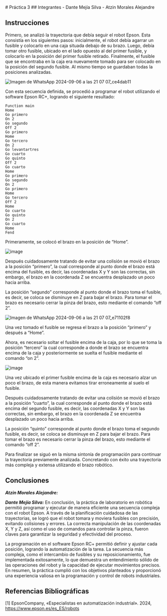 <p align="justify">
# Práctica 3
## Integrantes
- Dante Mejía Silva
- Atzin Morales Alejandre



## Instrucciones

Primero, se analizó la trayectoria que debía seguir el robot Epson. Esta consistía en los siguientes pasos: inicialmente, el robot debía agarrar un fusible y colocarlo en una caja situada debajo de su brazo. Luego, debía tomar otro fusible, ubicado en el lado opuesto al del primer fusible, y colocarlo en la posición del primer fusible retirado. Finalmente, el fusible que se encontraba en la caja era nuevamente tomado para ser colocado en la posición del segundo fusible. Al mismo tiempo se guardaban todas la posiciones analizadas.

![Imagen de WhatsApp 2024-09-06 a las 21 07 07_ce4dab11](https://github.com/user-attachments/assets/fcbd7f5a-f674-4506-a0c9-0d850a1aba28)

Con esta secuencia definida, se procedió a programar el robot utilizando el software Epson RC+, logrando el siguiente resultado:
```
Function main
Home
Go primero
On 2
Go segundo
Off 2
Go primero
Home
Go tercero
On 2
Go levantartres
Go cuarto
Go quinto
Off 2
Go cuarto
Home
Go primero
Go segundo
On 2
Go primero
Home
Go tercero
Off 2
Home
Go cuarto
Go quinto
On 2
Go cuarto
Home
Fend
```

Primeramente, se colocó el brazo en la posición de “Home”.

![image](https://github.com/user-attachments/assets/a9802f0f-37f8-452f-9dea-7b1c052624fb)

Después cuidadosamente tratando de evitar una colisión se movió el brazo a la posición “primero”, la cual corresponde al punto donde el brazo está encima del fusible, es decir, las coordenadas X y Y son las correctas, sin embargo, el brazo en la coordenada Z se encuentra desplazado un poco hacia arriba.

La posición “segundo” corresponde al punto donde el brazo toma el fusible, es decir, se coloca se disminuye en Z para bajar el brazo. Para tomar el brazo es necesario cerrar la pinza del brazo, esto mediante el comando “off 2”.

![Imagen de WhatsApp 2024-09-06 a las 21 07 07_e71102f8](https://github.com/user-attachments/assets/f7a782be-a488-47b8-ae2a-bee92c794c26)

Una vez tomado el fusible se regresa el brazo a la posición “primero” y después a “Home”.

Ahora, es necesario soltar el fusible encima de la caja, por lo que se toma la posición “tercero” la cual corresponde a donde el brazo se encuentra encima de la caja y posteriormente se suelta el fusible mediante el comando “on 2”.

![image](https://github.com/user-attachments/assets/5fdee821-d9a1-4b85-a74d-5a547e87f3c4)

Una vez ubicado el primer fusible encima de la caja es necesario alzar un poco el brazo, de esta manera evitamos tirar erroneamente al suelo el fusible.

Después cuidadosamente tratando de evitar una colisión se movió el brazo a la posición “cuarto”, la cual corresponde al punto donde el brazo está encima del segundo fusible, es decir, las coordenadas X y Y son las correctas, sin embargo, el brazo en la coordenada Z se encuentra desplazado un poco hacia arriba.

La posición “quinto” corresponde al punto donde el brazo toma el segundo fusible, es decir, se coloca se disminuye en Z para bajar el brazo. Para tomar el brazo es necesario cerrar la pinza del brazo, esto mediante el comando “off 2”.

Para finalizar se siguó en la misma sintonía de programación para continuar la trayectoria previamente analizada. Concretando con éxito una trayectoria más compleja y extensa utilizando el brazo robótico.

## Conclusiones

***Atzin Morales Alejandre:***

***Dante Mejía Silva:*** 
En conclusión, la práctica de laboratorio en robótica permitió programar y ejecutar de manera eficiente una secuencia compleja con el robot Epson. A través de la planificación cuidadosa de las trayectorias, se logró que el robot tomara y moviera fusibles con precisión, evitando colisiones y errores. La correcta manipulación de las coordenadas X, Y y Z, así como el uso de comandos para controlar la pinza, fueron claves para garantizar la seguridad y efectividad del proceso.

La programación en el software Epson RC+ permitió definir y ajustar cada posición, logrando la automatización de la tarea. La secuencia más compleja, como el intercambio de fusibles y su reposicionamiento, fue implementada exitosamente, lo que demuestra un entendimiento sólido de las operaciones del robot y la capacidad de ejecutar movimientos precisos. En resumen, la práctica cumplió con los objetivos planteados y proporcionó una experiencia valiosa en la programación y control de robots industriales.

## Referencias Bibliográficas 

[1] 	EpsonCompany, «Especialistas en automatización industrial». 2024, https://www.epson.es/es_ES/robots

</p>


